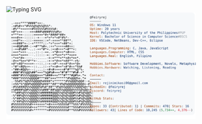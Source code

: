 <img src="http://readme-typing-svg.herokuapp.com?font=Bentham&pause=1000&color=f788f7&center=true&vCenter=true&width=600&lines=I+am+Regina+Bonifacio🍓🦈;A+fullstack+developer;The+UI+/+UX+Lead+of+GDSC+PUP;Aspiring+Game+and+Web+Developer" alt="Typing SVG" style="width: 900px;">

<div align="center">
  <a href="https://github.com/krislette/krislette">
    <picture>
      <source media="(prefers-color-scheme: dark)" srcset="https://raw.githubusercontent.com/feiryrej/feiryrej/main/modes/dark_mode.svg">
      <img alt="Feiryrej's GitHub Profile README" src="https://raw.githubusercontent.com/feiryrej/feiryrej/main/modes/light_mode.svg">
    </picture>
  </a>
</div>
